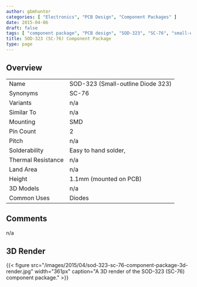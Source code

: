 ```yaml
---
author: gbmhunter
categories: [ "Electronics", "PCB Design", "Component Packages" ]
date: 2015-04-06
draft: false
tags: [ "component package", "PCB design", "SOD-323", "SC-76", "small-outline", "diode" ]
title: SOD-323 (SC-76) Component Package
type: page
---
```


## Overview

<table>
<tbody >
<tr >

<td >Name
</td>

<td >SOD-323 (Small-outline Diode 323)
</td>
</tr>
<tr >
<td >Synonyms</td> 
<td>SC-76</td>
</tr>
<tr >

<td >Variants
</td>

<td >n/a
</td>
</tr>
<tr >

<td >Similar To
</td>

<td >n/a
</td>
</tr>
<tr >

<td >Mounting
</td>

<td >SMD
</td>
</tr>
<tr >

<td >Pin Count
</td>

<td >2
</td>
</tr>
<tr >

<td >Pitch
</td>

<td >n/a
</td>
</tr>
<tr >

<td >Solderability
</td>

<td >Easy to hand solder,
</td>
</tr>
<tr >

<td >Thermal Resistance
</td>

<td >n/a
</td>
</tr>
<tr >

<td >Land Area
</td>

<td >n/a
</td>
</tr>
<tr >

<td >Height
</td>

<td >1.1mm (mounted on PCB)
</td>
</tr>
<tr >

<td >3D Models
</td>

<td >n/a
</td>
</tr>
<tr >
<td >Common Uses</td>
<td>Diodes</td>
</tr>
</tbody>
</table>

## Comments

n/a

## 3D Render

{{< figure src="/images/2015/04/sod-323-sc-76-component-package-3d-render.jpg" width="361px" caption="A 3D render of the SOD-323 (SC-76) component package."  >}}